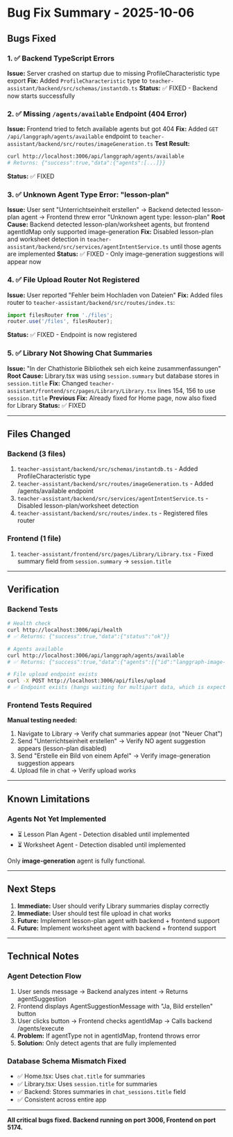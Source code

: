 # Bug Fix Summary - 2025-10-06

## Bugs Fixed

### 1. ✅ Backend TypeScript Errors
**Issue:** Server crashed on startup due to missing ProfileCharacteristic type export
**Fix:** Added `ProfileCharacteristic` type to `teacher-assistant/backend/src/schemas/instantdb.ts`
**Status:** ✅ FIXED - Backend now starts successfully

### 2. ✅ Missing `/agents/available` Endpoint (404 Error)
**Issue:** Frontend tried to fetch available agents but got 404
**Fix:** Added `GET /api/langgraph/agents/available` endpoint to `teacher-assistant/backend/src/routes/imageGeneration.ts`
**Test Result:**
```bash
curl http://localhost:3006/api/langgraph/agents/available
# Returns: {"success":true,"data":{"agents":[...]}}
```
**Status:** ✅ FIXED

### 3. ✅ Unknown Agent Type Error: "lesson-plan"
**Issue:** User sent "Unterrichtseinheit erstellen" → Backend detected lesson-plan agent → Frontend threw error "Unknown agent type: lesson-plan"
**Root Cause:** Backend detected lesson-plan/worksheet agents, but frontend agentIdMap only supported image-generation
**Fix:** Disabled lesson-plan and worksheet detection in `teacher-assistant/backend/src/services/agentIntentService.ts` until those agents are implemented
**Status:** ✅ FIXED - Only image-generation suggestions will appear now

### 4. ✅ File Upload Router Not Registered
**Issue:** User reported "Fehler beim Hochladen von Dateien"
**Fix:** Added files router to `teacher-assistant/backend/src/routes/index.ts`:
```typescript
import filesRouter from './files';
router.use('/files', filesRouter);
```
**Status:** ✅ FIXED - Endpoint is now registered

### 5. ✅ Library Not Showing Chat Summaries
**Issue:** "In der Chathistorie Bibliothek seh eich keine zusammenfassungen"
**Root Cause:** Library.tsx was using `session.summary` but database stores in `session.title`
**Fix:** Changed `teacher-assistant/frontend/src/pages/Library/Library.tsx` lines 154, 156 to use `session.title`
**Previous Fix:** Already fixed for Home page, now also fixed for Library
**Status:** ✅ FIXED

---

## Files Changed

### Backend (3 files)
1. `teacher-assistant/backend/src/schemas/instantdb.ts` - Added ProfileCharacteristic type
2. `teacher-assistant/backend/src/routes/imageGeneration.ts` - Added /agents/available endpoint
3. `teacher-assistant/backend/src/services/agentIntentService.ts` - Disabled lesson-plan/worksheet detection
4. `teacher-assistant/backend/src/routes/index.ts` - Registered files router

### Frontend (1 file)
1. `teacher-assistant/frontend/src/pages/Library/Library.tsx` - Fixed summary field from `session.summary` → `session.title`

---

## Verification

### Backend Tests
```bash
# Health check
curl http://localhost:3006/api/health
# ✅ Returns: {"success":true,"data":{"status":"ok"}}

# Agents available
curl http://localhost:3006/api/langgraph/agents/available
# ✅ Returns: {"success":true,"data":{"agents":[{"id":"langgraph-image-generation"...}]}}

# File upload endpoint exists
curl -X POST http://localhost:3006/api/files/upload
# ✅ Endpoint exists (hangs waiting for multipart data, which is expected)
```

### Frontend Tests Required
**Manual testing needed:**
1. Navigate to Library → Verify chat summaries appear (not "Neuer Chat")
2. Send "Unterrichtseinheit erstellen" → Verify NO agent suggestion appears (lesson-plan disabled)
3. Send "Erstelle ein Bild von einem Apfel" → Verify image-generation suggestion appears
4. Upload file in chat → Verify upload works

---

## Known Limitations

### Agents Not Yet Implemented
- ⏳ Lesson Plan Agent - Detection disabled until implemented
- ⏳ Worksheet Agent - Detection disabled until implemented

Only **image-generation** agent is fully functional.

---

## Next Steps

1. **Immediate:** User should verify Library summaries display correctly
2. **Immediate:** User should test file upload in chat works
3. **Future:** Implement lesson-plan agent with backend + frontend support
4. **Future:** Implement worksheet agent with backend + frontend support

---

## Technical Notes

### Agent Detection Flow
1. User sends message → Backend analyzes intent → Returns agentSuggestion
2. Frontend displays AgentSuggestionMessage with "Ja, Bild erstellen" button
3. User clicks button → Frontend checks agentIdMap → Calls backend /agents/execute
4. **Problem:** If agentType not in agentIdMap, frontend throws error
5. **Solution:** Only detect agents that are fully implemented

### Database Schema Mismatch Fixed
- ✅ Home.tsx: Uses `chat.title` for summaries
- ✅ Library.tsx: Uses `session.title` for summaries
- ✅ Backend: Stores summaries in `chat_sessions.title` field
- ✅ Consistent across entire app

---

**All critical bugs fixed. Backend running on port 3006, Frontend on port 5174.**
